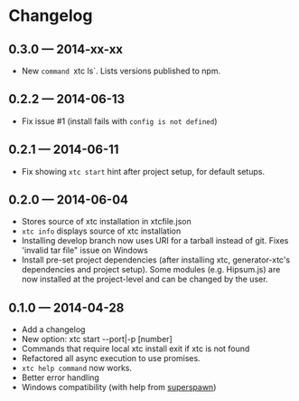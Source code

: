 # Changelog

## 0.3.0 — 2014-xx-xx
- New `command `xtc ls`. Lists versions published to npm.

## 0.2.2 — 2014-06-13
- Fix issue #1 (install fails with `config is not defined`)

## 0.2.1 — 2014-06-11
- Fix showing `xtc start` hint after project setup, for default setups.

## 0.2.0 — 2014-06-04
- Stores source of xtc installation in xtcfile.json
- `xtc info` displays source of xtc installation
- Installing develop branch now uses URI for a tarball instead of git. Fixes 'invalid tar file" issue on Windows
- Install pre-set project dependencies (after installing xtc, generator-xtc's dependencies and project setup). Some modules (e.g. Hipsum.js) are now installed at the project-level and can be changed by the user.

## 0.1.0 — 2014-04-28
- Add a changelog
- New option: xtc start --port|-p [number]
- Commands that require local xtc install exit if xtc is not found
- Refactored all async execution to use promises.
- `xtc help command` now works.
- Better error handling
- Windows compatibility (with help from [superspawn](https://github.com/MarcDiethelm/superspawn))
